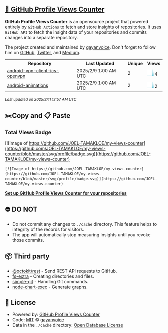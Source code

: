 ## [🚀 GitHub Profile Views Counter](https://github.com/gayanvoice/github-profile-views-counter)
**GitHub Profile Views Counter** is an opensource project that powered entirely by  `GitHub Actions` to fetch and store insights of repositories.
It uses `GitHub API` to fetch the insight data of your repositories and commits changes into a separate repository.

The project created and maintained by [gayanvoice](https://github.com/gayanvoice). Don't forget to follow him on [GitHub](https://github.com/gayanvoice), [Twitter](https://twitter.com/gayanvoice), and [Medium](https://gayanvoice.medium.com/).

<table>
	<tr>
		<th>
			Repository
		</th>
		<th>
			Last Updated
		</th>
		<th>
			Unique
		</th>
		<th>
			Views
		</th>
	</tr>
	<tr>
		<td>
			<a href="https://github.com/JOEL-TAMAKLOE/my-views-counter/tree/master/readme/921830105/year.md">
				android-vpn-client-ics-openvpn
			</a>
		</td>
		<td>
			2025/2/9 1:00 AM UTC
		</td>
		<td>
			2
		</td>
		<td>
			<img alt="Response time graph" src="https://github.com/JOEL-TAMAKLOE/my-views-counter/raw/master/graph/921830105/small/year.png" height="20"> 4
		</td>
	</tr>
	<tr>
		<td>
			<a href="https://github.com/JOEL-TAMAKLOE/my-views-counter/tree/master/readme/921828714/year.md">
				android-animations
			</a>
		</td>
		<td>
			2025/2/9 1:00 AM UTC
		</td>
		<td>
			2
		</td>
		<td>
			<img alt="Response time graph" src="https://github.com/JOEL-TAMAKLOE/my-views-counter/raw/master/graph/921828714/small/year.png" height="20"> 2
		</td>
	</tr>
</table>

<small><i>Last updated on 2025/2/11 12:57 AM UTC</i></small>

## ✂️Copy and 📋 Paste
### Total Views Badge
[![Image of https://github.com/JOEL-TAMAKLOE/my-views-counter](https://github.com/JOEL-TAMAKLOE/my-views-counter/blob/master/svg/profile/badge.svg)](https://github.com/JOEL-TAMAKLOE/my-views-counter)

```readme
[![Image of https://github.com/JOEL-TAMAKLOE/my-views-counter](https://github.com/JOEL-TAMAKLOE/my-views-counter/blob/master/svg/profile/badge.svg)](https://github.com/JOEL-TAMAKLOE/my-views-counter)
```
[**Set up GitHub Profile Views Counter for your repositories**](https://github.com/gayanvoice/github-profile-views-counter)
## ⛔ DO NOT
- Do not commit any changes to `./cache` directory. This feature helps to integrity of the records for visitors.
- The app will automatically stop measuring insights until you revoke those commits.
## 📦 Third party

- [@octokit/rest](https://www.npmjs.com/package/@octokit/rest) - Send REST API requests to GitHub.
- [fs-extra](https://www.npmjs.com/package/fs-extra) - Creating directories and files.
- [simple-git](https://www.npmjs.com/package/simple-git) - Handling Git commands.
- [node-chart-exec](https://www.npmjs.com/package/node-chart-exec) - Generate graphs.
## 📄 License
- Powered by: [GitHub Profile Views Counter](https://github.com/gayanvoice/github-profile-views-counter)
- Code: [MIT](./LICENSE) © [gayanvoice](https://github.com/gayanvoice)
- Data in the `./cache` directory: [Open Database License](https://opendatacommons.org/licenses/odbl/1-0/)
